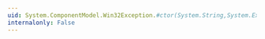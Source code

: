```yaml
---
uid: System.ComponentModel.Win32Exception.#ctor(System.String,System.Exception)
internalonly: False
---
```

